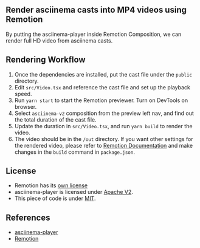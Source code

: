 ## Render asciinema casts into MP4 videos using Remotion

By putting the asciinema-player inside Remotion Composition, we can render full HD video from asciinema casts.

## Rendering Workflow

1. Once the dependencies are installed, put the cast file under the `public` directory.
2. Edit `src/Video.tsx` and reference the cast file and set up the playback speed.
3. Run `yarn start` to start the Remotion previewer. Turn on DevTools on browser.
4. Select `asciinema-v2` composition from the preview left nav, and find out the total duration of the cast file.
5. Update the duration in `src/Video.tsx`, and run `yarn build` to render the video.
6. The video should be in the `/out` directory. If you want other settings for the rendered video, please refer to [Remotion Documentation](https://www.remotion.dev/docs/cli) and make changes in the `build` command in `package.json`.

## License

- Remotion has its [own license](https://github.com/remotion-dev/remotion/blob/main/LICENSE.md)
- asciinema-player is licensed under [Apache V2](https://github.com/asciinema/asciinema-player#license).
- This piece of code is under [MIT](./LICENSE).

## References

- [asciinema-player](https://github.com/asciinema/asciinema-player)
- [Remotion](https://remotion.dev)
